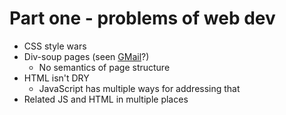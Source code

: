 # Part one - problems of web dev

* CSS style wars
* Div-soup pages (seen [GMail][soup]?)
  * No semantics of page structure
* HTML isn't DRY
  * JavaScript has multiple ways for addressing that
* Related JS and HTML in multiple places

[soup]: http://www.html5rocks.com/en/tutorials/webcomponents/customelements/gmail.png
